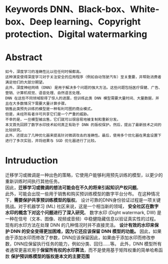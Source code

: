 # Keywords DNN、Black-box、White-box、Deep learning、Copyright protection、Digital watermarking
# Abstract
```
如今，深度学习的准确性比以往任何时候都高。
这种演变使得深度学习对于关注安全的应用程序（例如自动驾驶汽车）至关重要，并帮助消费者满足他们的大部分期望。
此外，深度神经网络 (DNN) 是用于解决多个问题的强大方法。这些问题包括医疗保健、广告、营销、计算机视觉、语音处理、自然语言处理。
DNN 在这些不同领域取得了惊人的进展，但训练此类 DNN 模型需要大量时间、大量数据，并且在大多数情况下需要大量计算步骤。
销售此类预先训练的模型是一种有利可图的商业模式。
但是，未经所有者许可共享它们是一个严重的威胁。
不幸的是，一旦模型被出售，它们就可以很容易地被复制和重新分发。
本文首先回顾了数字水印技术如何真正有助于 DNN 的版权保护。然后，提出了最新技术之间的比较研究。
此外，还提出了几种优化器来提高针对微调攻击的准确性。最后，使用多个优化器在黑盒设置下进行了多次实验，并将结果与​​ SGD 优化器进行了比较。
```

# Intruduction
迁移学习或微调是一种出色的策略，它使用户能够利用预先训练的模型，以更少的重新训练时间执行其他任务。  
因此，**迁移学习或微调的想法可能会在不久的将来引起知识产权问题**。  
此外，可能会出现一些用于销售和购买预训练模型的数字平台分布。
在这种情况下，**需要保护共享预训练模型的版权**。
设计可靠的DNN身份验证过程是一项关键挑战。对于机器学习 (ML) 社区来说，这是一个相当新的领域，
**安全社区在数字水印的概念下对这个问题进行了深入研究**。
数字水印 (Dight watermark, DW) 是一种在信号（文本、图像、视频或音频）中稳健隐藏信息以验证真实性的过程。
现有的水印方法在处理 DNN 的几种情况时并不直接灵活。
**设计有效的水印来保护 DNN 的安全变得更加困难，因为它还应该保留 DNN 模型的功能。**
因此，如果由于添加水印而修改了参数，DNN应该保留因此，如果由于添加水印而修改参数，DNN应保留执行任务的能力，例如分类、回归......等。
此外，DNN 模型所有者通常更喜欢用于**保留所有权的水印算法**，而不是使用基于矩阵权重的简单哈希函数
**保护​​预训练模型的版权是本文的主要范围**
